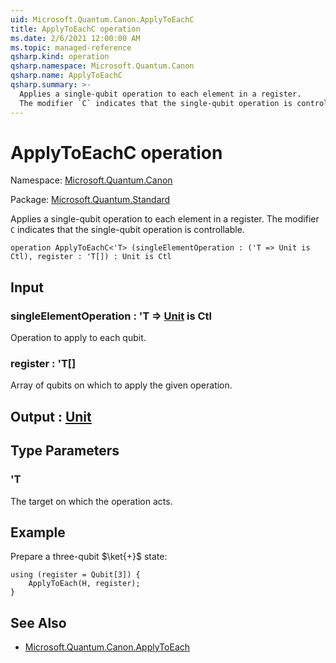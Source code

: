 ```yaml
---
uid: Microsoft.Quantum.Canon.ApplyToEachC
title: ApplyToEachC operation
ms.date: 2/6/2021 12:00:00 AM
ms.topic: managed-reference
qsharp.kind: operation
qsharp.namespace: Microsoft.Quantum.Canon
qsharp.name: ApplyToEachC
qsharp.summary: >-
  Applies a single-qubit operation to each element in a register.
  The modifier `C` indicates that the single-qubit operation is controllable.
---
```


# ApplyToEachC operation

Namespace: [Microsoft.Quantum.Canon](xref:Microsoft.Quantum.Canon)

Package: [Microsoft.Quantum.Standard](https://nuget.org/packages/Microsoft.Quantum.Standard)


Applies a single-qubit operation to each element in a register.The modifier `C` indicates that the single-qubit operation is controllable.

```qsharp
operation ApplyToEachC<'T> (singleElementOperation : ('T => Unit is Ctl), register : 'T[]) : Unit is Ctl
```


## Input

### singleElementOperation : 'T => [Unit](xref:microsoft.quantum.lang-ref.unit)  is Ctl

Operation to apply to each qubit.


### register : 'T[]

Array of qubits on which to apply the given operation.



## Output : [Unit](xref:microsoft.quantum.lang-ref.unit)



## Type Parameters

### 'T

The target on which the operation acts.

## Example

Prepare a three-qubit $\ket{+}$ state:```qsharpusing (register = Qubit[3]) {    ApplyToEach(H, register);}```

## See Also

- [Microsoft.Quantum.Canon.ApplyToEach](xref:Microsoft.Quantum.Canon.ApplyToEach)